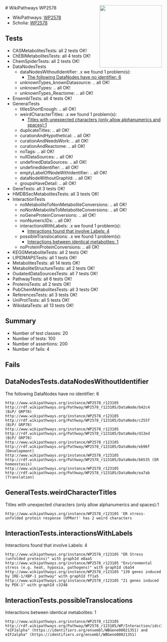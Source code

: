 <img style="float: right; width: 200px" src="https://upload.wikimedia.org/wikipedia/commons/thumb/8/83/Wplogo_with_text_500.png/640px-Wplogo_with_text_500.png" />
# WikiPathways WP2578

* WikiPathways: [WP2578](https://new.wikipathways.org/pathways/WP2578)
* Scholia: [WP2578](https://scholia.toolforge.org/wikipathways/WP2578)
## Tests
* CASMetabolitesTests: all 2 tests OK!
* ChEBIMetabolitesTests: all 4 tests OK!
* ChemSpiderTests: all 2 tests OK!
* DataNodesTests
    * dataNodesWithoutIdentifier: .x we found 1 problem(s):
        * [The following DataNodes have no identifier: 6](#d2d32fa5)
    * unknownTypes_knownDatasource: .. all OK!
    * unknownTypes: .. all OK!
    * unknownTypes_Reactome: .. all OK!
* EnsemblTests: all 4 tests OK!
* GeneralTests
    * titlesShortEnough: .. all OK!
    * weirdCharacterTitles: .x we found 1 problem(s):
        * [Titles with unexpected characters (only allow alphanumerics and spaces):1](#fda87b3f)
    * duplicateTitles: .. all OK!
    * curationAndHypothetical: .. all OK!
    * curationAndNeedsWork: .. all OK!
    * curationAndReactome: .. all OK!
    * noTags: .. all OK!
    * nullDataSources: .. all OK!
    * undefinedDataSources: .. all OK!
    * undefinedIdentifier: .. all OK!
    * emptyLabelOfNodeWithIdentifier: .. all OK!
    * dataNodeWithoutGraphId: .. all OK!
    * groupsHaveDetail: .. all OK!
* GeneTests: all 3 tests OK!
* HMDBSecMetabolitesTests: all 3 tests OK!
* InteractionTests
    * noMetaboliteToNonMetaboliteConversions: .. all OK!
    * noNonMetaboliteToMetaboliteConversions: .. all OK!
    * noGeneProteinConversions: .. all OK!
    * nonNumericIDs: .. all OK!
    * interactionsWithLabels: .x we found 1 problem(s):
        * [Interactions found that involve Labels: 4](#630d267b)
    * possibleTranslocations: .x we found 1 problem(s):
        * [Interactions between identical metabolites: 1](#d59038c4)
    * noProteinProteinConversions: .. all OK!
* KEGGMetaboliteTests: all 2 tests OK!
* LIPIDMAPSTests: all 1 tests OK!
* MetabolitesTests: all 14 tests OK!
* MetaboliteStructureTests: all 2 tests OK!
* OudatedDataSourcesTests: all 7 tests OK!
* PathwayTests: all 6 tests OK!
* ProteinsTests: all 2 tests OK!
* PubChemMetabolitesTests: all 3 tests OK!
* ReferencesTests: all 3 tests OK!
* UniProtTests: all 5 tests OK!
* WikidataTests: all 13 tests OK!


## Summary

* Number of test classes: 20
* Number of tests: 100
* Number of assertions: 200
* Number of fails: 4

## Fails

<a name="d2d32fa5" />

## DataNodesTests.dataNodesWithoutIdentifier

The following DataNodes have no identifier: 6
```
http://www.wikipathways.org/instance/WP2578_r123105 http://rdf.wikipathways.org/Pathway/WP2578_r123105/DataNode/b42c4 (BiP/ GRP78)
http://www.wikipathways.org/instance/WP2578_r123105 http://rdf.wikipathways.org/Pathway/WP2578_r123105/DataNode/c255f (BiP/ GRP78)
http://www.wikipathways.org/instance/WP2578_r123105 http://rdf.wikipathways.org/Pathway/WP2578_r123105/DataNode/d13ed (BiP/ GRP78)
http://www.wikipathways.org/instance/WP2578_r123105 http://rdf.wikipathways.org/Pathway/WP2578_r123105/DataNode/eb96f (Development)
http://www.wikipathways.org/instance/WP2578_r123105 http://rdf.wikipathways.org/Pathway/WP2578_r123105/DataNode/b6535 (ER homeostasis)
http://www.wikipathways.org/instance/WP2578_r123105 http://rdf.wikipathways.org/Pathway/WP2578_r123105/DataNode/ea7ab (Translation)
```

<a name="fda87b3f" />

## GeneralTests.weirdCharacterTitles

Titles with unexpected characters (only allow alphanumerics and spaces):1
```
http://www.wikipathways.org/instance/WP2578_r123105 'ER stress-unfolded protein response (UPRer)' has 2 weird characters
```

<a name="630d267b" />

## InteractionTests.interactionsWithLabels

Interactions found that involve Labels: 4
```
http://www.wikipathways.org/instance/WP2578_r123105 "ER Stress (unfolded proteins)" with graphId e8aa5
http://www.wikipathways.org/instance/WP2578_r123105 "Environmental stress (e.g. heat, hypoxia, pathogens)" with graphId c6a54
http://www.wikipathways.org/instance/WP2578_r123105 "139 genes induced  by IRE-1/XBP-1 pathway" with graphId ff1a5
http://www.wikipathways.org/instance/WP2578_r123105 "21 genes induced  by PEK-1" with graphId c3248
```

<a name="d59038c4" />

## InteractionTests.possibleTranslocations

Interactions between identical metabolites: 1
```
http://www.wikipathways.org/instance/WP2578_r123105 http://rdf.wikipathways.org/Pathway/WP2578_r123105/WP/Interaction/idcc7645aa "eIF2alpha" (https://identifiers.org/ensembl/WBGene00021351) and 
eIF2alpha" (https://identifiers.org/ensembl/WBGene00021351)
```

